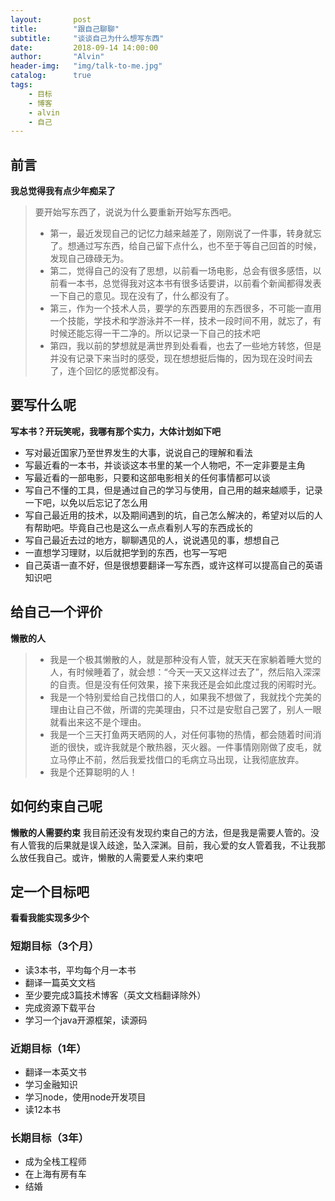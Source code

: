 ```yaml
---
layout:       post
title:        "跟自己聊聊"
subtitle:     "谈谈自己为什么想写东西"
date:         2018-09-14 14:00:00
author:       "Alvin"
header-img:   "img/talk-to-me.jpg"
catalog:      true
tags:
    - 目标
    - 博客
    - alvin
    - 自己
---
```


## 前言

**我总觉得我有点少年痴呆了**
>要开始写东西了，说说为什么要重新开始写东西吧。
>* 第一，最近发现自己的记忆力越来越差了，刚刚说了一件事，转身就忘了。想通过写东西，给自己留下点什么，也不至于等自己回首的时候，发现自己碌碌无为。
>* 第二，觉得自己的没有了思想，以前看一场电影，总会有很多感悟，以前看一本书，总觉得我对这本书有很多话要讲，以前看个新闻都得发表一下自己的意见。现在没有了，什么都没有了。
>* 第三，作为一个技术人员，要学的东西要用的东西很多，不可能一直用一个技能，学技术和学游泳并不一样，技术一段时间不用，就忘了，有时候还能忘得一干二净的。所以记录一下自己的技术吧
>* 第四，我以前的梦想就是满世界到处看看，也去了一些地方转悠，但是并没有记录下来当时的感受，现在想想挺后悔的，因为现在没时间去了，连个回忆的感觉都没有。

## 要写什么呢

**写本书？开玩笑呢，我哪有那个实力，大体计划如下吧**
* 写对最近国家乃至世界发生的大事，说说自己的理解和看法
* 写最近看的一本书，并谈谈这本书里的某一个人物吧，不一定非要是主角
* 写最近看的一部电影，只要和这部电影相关的任何事情都可以谈
* 写自己不懂的工具，但是通过自己的学习与使用，自己用的越来越顺手，记录一下吧，以免以后忘记了怎么用
* 写自己最近用的技术，以及期间遇到的坑，自己怎么解决的，希望对以后的人有帮助吧。毕竟自己也是这么一点点看别人写的东西成长的
* 写自己最近去过的地方，聊聊遇见的人，说说遇见的事，想想自己
* 一直想学习理财，以后就把学到的东西，也写一写吧
* 自己英语一直不好，但是很想要翻译一写东西，或许这样可以提高自己的英语知识吧

## 给自己一个评价

**懒散的人**
>* 我是一个极其懒散的人，就是那种没有人管，就天天在家躺着睡大觉的人，有时候睡着了，就会想：“今天一天又这样过去了”，然后陷入深深的自责。但是没有任何效果，接下来我还是会如此度过我的闲暇时光。
>* 我是一个特别爱给自己找借口的人，如果我不想做了，我就找个完美的理由让自己不做，所谓的完美理由，只不过是安慰自己罢了，别人一眼就看出来这不是个理由。
>* 我是一个三天打鱼两天晒网的人，对任何事物的热情，都会随着时间消逝的很快，或许我就是个散热器，灭火器。一件事情刚刚做了皮毛，就立马停止不前，然后我爱找借口的毛病立马出现，让我彻底放弃。
>* 我是个还算聪明的人！

## 如何约束自己呢

**懒散的人需要约束**
我目前还没有发现约束自己的方法，但是我是需要人管的。没有人管我的后果就是误入歧途，坠入深渊。目前，我心爱的女人管着我，不让我那么放任我自己。或许，懒散的人需要爱人来约束吧

## 定一个目标吧

**看看我能实现多少个**

### 短期目标（3个月）

* 读3本书，平均每个月一本书
* 翻译一篇英文文档
* 至少要完成3篇技术博客（英文文档翻译除外）
* 完成资源下载平台
* 学习一个java开源框架，读源码

### 近期目标（1年）

* 翻译一本英文书
* 学习金融知识
* 学习node，使用node开发项目
* 读12本书

### 长期目标（3年）

* 成为全栈工程师
* 在上海有房有车
* 结婚